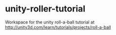 # unity-roller-tutorial
Workspace for the unity roll-a-ball tutorial at http://unity3d.com/learn/tutorials/projects/roll-a-ball
